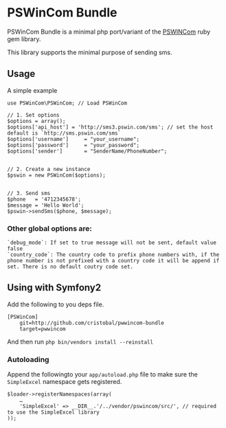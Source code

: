 # PSWinCom Bundle

PSWinCom Bundle is a minimal php port/variant of the [PSWINCom](https://github.com/voldern/pswincomgem) ruby gem library.

This library supports the minimal purpose of sending sms.


## Usage

A simple example

	use PSWinCom\PSWinCom; // Load PSWinCom 
	
	// 1. Set options
	$options = array();
	$options['api_host'] = 'http://sms3.pswin.com/sms'; // set the host default is `http://sms.pswin.com/sms` 
	$options['username']     = "your_username";
    $options['password']     = "your_password";
    $options['sender']       = "SenderName/PhoneNumber";


	// 2. Create a new instance
	$pswin = new PSWinCom($options); 

	
	// 3. Send sms
	$phone   = '4712345678';
	$message = 'Hello World';
	$pswin->sendSms($phone, $message);


### Other global options are:

	`debug_mode`: If set to true message will not be sent, default value false
	`country_code`: The country code to prefix phone numbers with, if the phone number is not prefixed with a country code it will be append if set. There is no default coutry code set.



## Using with Symfony2

Add the following to you deps file.

	[PSWinCom]
	    git=http://github.com/cristobal/pwwincom-bundle
	    target=pwwincom

And then run `php bin/vendors install --reinstall`

### Autoloading

Append the followingto your `app/autoload.php` file to make sure the `SimpleExcel` namespace gets registered.

	$loader->registerNamespaces(array(			
		…
		'SimpleExcel' => __DIR__.'/../vendor/pswincom/src/', // required to use the SimpleExcel library
	));